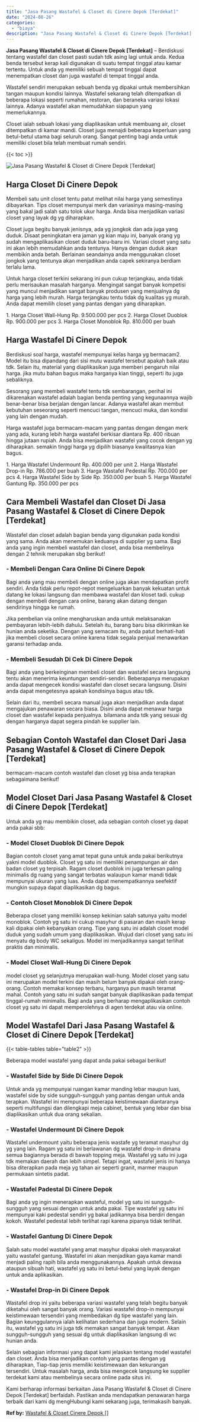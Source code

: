 ```yaml
---
title: "Jasa Pasang Wastafel & Closet di Cinere Depok [Terdekat]"
date: "2024-08-26"
categories: 
  - "biaya"
description: "Jasa Pasang Wastafel & Closet di Cinere Depok [Terdekat]. Kami berharap informasi berkaitan Jasa Pasang Wastafel & Closet di Cinere Depok [Terdekat] berfai..."
---
```


**Jasa Pasang Wastafel & Closet di Cinere Depok \[Terdekat\]** – Berdiskusi tentang wastafel dan closet pasti sudah tdk asing lagi untuk anda. Kedua benda tersebut kerap kali digunakan di suatu tempat tinggal atau kamar tertentu. Untuk anda yg memiliki sebuah tempat tinggal dapat menempatkan closet dan juga wastafel di tempat tinggal anda.

Wastafel sendiri merupakan sebuah benda yg dipakai untuk membersihkan tangan maupun kondisi lainnya. Wastafel sekarang telah ditempatkan di beberapa lokasi seperti rumahan, restoran, dan beraneka variasi lokasi lainnya. Adanya wastafel akan memudahkan siapapun yang memerlukannya.

Closet ialah sebuah lokasi yang diaplikasikan untuk membuang air, closet ditempatkan di kamar mandi. Closet juga menajdi beberapa keperluan yang betul-betul utama bagi seluruh orang. Sangat penting bagi anda untuk memiliki closet bila telah membuat rumah sendiri.

{{< toc >}}

![Jasa Pasang Wastafel & Closet di Cinere Depok [Terdekat]](/images/wastafel-closet-murah46.png)

## Harga Closet Di Cinere Depok

Membeli satu unit closet tentu patut melihat nilai harga yang semestinya dibayarkan. Tips closet mempunyai merk dan variasinya masing-masing yang bakal jadi salah satu tolok ukur harga. Anda bisa menjadikan variasi closet yang layak dg yg diharapkan.

Closet juga begitu banyak jenisnya, ada yg jongkok dan ada juga yang duduk. Disaat peningkatan era jaman yg kian maju ini, banyak orang yg sudah mengaplikasikan closet duduk baru-baru ini. Variasi closet yang satu ini akan lebih memudahkan anda tentunya. Hanya dengan duduk akan membikin anda betah. Berlainan seandainya anda menggunakan closet jongkok yang tentunya akan menjadikan anda capek sekiranya berdiam terlalu lama.

Untuk harga closet terkini sekarang ini pun cukup terjangkau, anda tidak perlu merisaukan masalah harganya. Mengingat sangat banyak kompetisi yang muncul menjadikan sangat banyak produsen yang menjualnya dg harga yang lebih murah. Harga terjangkau tentu tidak dg kualitas yg murah. Anda dapat memilih closet yang pantas dengan yang diharapkan.

1\. Harga Closet Wall-Hung Rp. 9.500.000 per pcs 2. Harga Closet Duoblok Rp. 900.000 per pcs 3. Harga Closet Monoblok Rp. 810.000 per buah

## Harga Wastafel Di Cinere Depok

Berdiskusi soal harga, wastafel mempunyai kelas harga yg bermacam2. Model itu bisa dipandang dari sisi mutu wastafel tersebut apakah baik atau tdk. Selain itu, material yang diaplikasikan juga memberi pengaruh nilai harga. jika mutu bahan bagus maka harganya kian tinggi, seperti itu juga sebaliknya.

Sesorang yang membeli wastafel tentu tdk sembarangan, perihal ini dikarenakan wastafel adalah bagian benda penting yang kegunaannya wajib benar-benar bisa berjalan dengan lancar. Adanya wastafel akan membut kebutuhan seseorang seperti mencuci tangan, mencuci muka, dan kondisi yang lain dengan mudah.

Harga wastafel juga bermacam-macam yang pantas dengan dengan merk yang ada, kurang lebih harga wastafel berkisar diantara Rp. 400 ribuan hingga jutaan rupiah. Anda bisa menjadikan wastafel yang cocok dengan yg diharapkan. semakin tinggi harga yg dipilih biasanya kwalitasnya kian bagus.

1\. Harga Wastafel Undermount Rp. 400.000 per unit 2. Harga Wastafel Drop-in Rp. 786.000 per buah 3. Harga Wastafel Pedestal Rp. 700.000 per pcs 4. Harga Wastafel Side by Side Rp. 350.000 per buah 5. Harga Wastafel Gantung Rp. 350.000 per pcs

## Cara Membeli Wastafel dan Closet Di Jasa Pasang Wastafel & Closet di Cinere Depok \[Terdekat\]

Wastafel dan closet adalah bagian benda yang digunakan pada kondisi yang sama. Anda akan menemukan keduanya di supplier yg sama. Bagi anda yang ingin membeli wastafel dan closet, anda bisa membelinya dengan 2 tehnik merupakan sbg berikut!

### \- Membeli Dengan Cara Online Di Cinere Depok

Bagi anda yang mau membeli dengan online juga akan mendapatkan profit sendiri. Anda tidak perlu repot-repot mengeluarkan banyak kekuatan untuk datang ke lokasi langsung dan membawa wastafel dan kloset tadi. cukup dengan membeli dengan cara online, barang akan datang dengan sendirinya hingga ke rumah.

Jika pembelian via online mengharuskan anda untuk melaksanakan pembayaran lebih-lebih dahulu. Setelah itu, barang baru bisa dikirimkan ke hunian anda seketika. Dengan yang semacam itu, anda patut berhati-hati jika membeli closet secara online karena tidak segala penjual menawarkan garansi terhadap anda.

### \- Membeli Sesudah Di Cek Di Cinere Depok

Bagi anda yang berkeinginan membeli closet dan wastafel secara langsung tentu akan menerima keuntungan sendiri-sendiri. Beberapanya merupakan anda dapat mengecek kondisi wastafel dan closet secara langsung. Disini anda dapat mengetesnya apakah kondisinya bagus atau tdk.

Selain dari itu, membeli secara manual juga akan menjadikan anda dapat mengajukan penawaran secara biasa. Disini anda dapat menawar harga closet dan wastafel kepada penjualnya. bilamana anda tdk yang sesuai dg dengan harganya dapat segera pindah ke supplier lain.

## Sebagian Contoh Wastafel dan Closet Dari Jasa Pasang Wastafel & Closet di Cinere Depok \[Terdekat\]

bermacam-macam contoh wastafel dan closet yg bisa anda terapkan sebagaimana berikut!

## Model Closet Dari Jasa Pasang Wastafel & Closet di Cinere Depok \[Terdekat\]

Untuk anda yg mau membikin closet, ada sebagian contoh closet yg dapat anda pakai sbb:

### \- Model Closet Duoblok Di Cinere Depok

Bagian contoh closet yang amat tepat guna untuk anda pakai berikutnya yakni model duoblok. Closet yg satu ini memiliki penampungan air dan badan closet yg terpisah. Ragam closet duoblok ini juga terkesan paling minimalis dg ruang yang sangat terbatas walaupun kamar mandi tidak mempunyai ukuran yang luas. Anda dapat menempatkannya seefektif mungkin supaya dapat diaplikasikan dg bagus.

### \- Contoh Closet Monoblok Di Cinere Depok

Beberapa closet yang memiliki konsep kekinian salah satunya yaitu model monoblok. Contoh yg satu ini cukup masyhur di pasaran dan masih kerap kali dipakai oleh kebanyakan orang. Tipe yang satu ini adalah closet model duduk yang sudah umum yang diaplikasikan. Wujud dari closet yang satu ini menyatu dg body WC sekaligus. Model ini menjadikannya sangat terlihat praktis dan minimalis.

### \- Model Closet Wall-Hung Di Cinere Depok

model closet yg selanjutnya merupakan wall-hung. Model closet yang satu ini merupakan model terkini dan masih belum banyak dipakai oleh orang-orang. Contoh memakai konsep terbaru, harganya pun masih teramat mahal. Contoh yang satu ini sudah sangat banyak diaplikasikan pada tempat tinggal-rumah minimalis. Bagi anda yang berharap mengaplikasikan contoh closet yg satu ini dapat memperolehnya di agen terdekat atau via online.

## Model Wastafel Dari Jasa Pasang Wastafel & Closet di Cinere Depok \[Terdekat\]

{{< table-tables table="table2" >}}

Beberapa model wastafel yang dapat anda pakai sebagai berikut!

### \- Wastafel Side by Side Di Cinere Depok

Untuk anda yg mempunyai ruangan kamar manding lebar maupun luas, wastafel side by side sungguh-sungguh yang pantas dengan untuk anda terapkan. Wastafel ini mempunyai beberapa keistimewaan diantaranya seperti multifungsi dan dilengkapi meja cabinet, bentuk yang lebar dan bisa diaplikasikan untuk dua orang sekalian.

### \- Wastafel Undermount Di Cinere Depok

Wastafel undermount yaitu beberapa jenis wastafe yg teramat masyhur dg yg yang lain. Ragam yg satu ini berlawanan dg wastafel drop-in dimana semua bagiannya berada di bawah topping meja. Wastafel yg satu ini juga tdk memakan daerah dan lebih simpel. Tetapi ingat, wastafel jenis ini hanya bisa diterapkan pada meja yg tahan air seperti granit, marmer maupun permukaan sintetis padat.

### \- Wastafel Padestal Di Cinere Depok

Bagi anda yg ingin menerapkan wasteful, model yg satu ini sungguh-sungguh yang sesuai dengan untuk anda pakai. Tipe wastafel yg satu ini mempunyai kaki pedestal sendiri yg bakal jadikannya bisa berdiri dengan kokoh. Wastafel pedestal lebih terlihat rapi karena pipanya tidak terlihat.

### \- Wastafel Gantung Di Cinere Depok

Salah satu model wastafel yang amat masyhur dipakai oleh masyarakat yaitu wastafel gantung. Wastafel ini akan menjadikan gaya kamar mandi menjadi paling rapih bila anda menggunakannya. Apakah untuk dewasa ataupun sibuah hati, wastafel yg satu ini betul-betul yang layak dengan untuk anda aplikasikan.

### \- Wastafel Drop-in Di Cinere Depok

Wastafel drop ini yaitu beberapa variasi wastafel yang telah begitu banyak diketahui oleh sangat banyak orang. Variasi wastafel drop-in mempunyai keistimewaan tersendiri yang membedakan dg tipe wastafel yang lain. Bagian keunggulannya ialah kelihatan sederhana dan juga modern. Selain itu, wastafel yg satu ini juga tdk memakan sangat banyak tempat. Akan sungguh-sungguh yang sesuai dg untuk diaplikasikan langsung di wc hunian anda.

Selain sebagian informasi yang dapat kami jelaskan tentang model wastafel dan closet. Anda bisa menjadikan contoh yang pantas dengan yg diharapkan, Tiap-tiap jenis memiliki keistimewaan dan kekurangan tersendiri. Untuk masalah harga, anda bisa mengecek langsung ke supplier terdekat kami atau membelinya secara online pada situs ini.

Kami berharap informasi berkaitan Jasa Pasang Wastafel & Closet di Cinere Depok \[Terdekat\] berfaidah. Pastikan anda mendapatkan penawaran harga terbaik dari kami dg mengHubungi kami sekarang juga, terimakasih banyak.

**Ref by:** [Wastafel & Closet Cinere Depok []](https://id.wikipedia.org/wiki/Wastafel)
